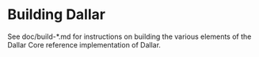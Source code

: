 Building Dallar
================

See doc/build-*.md for instructions on building the various
elements of the Dallar Core reference implementation of Dallar.
